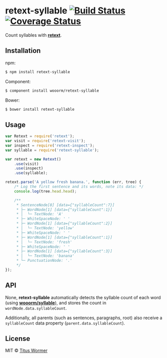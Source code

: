 # retext-syllable [![Build Status](https://img.shields.io/travis/wooorm/retext-syllable.svg?style=flat)](https://travis-ci.org/wooorm/retext-syllable) [![Coverage Status](https://img.shields.io/coveralls/wooorm/retext-syllable.svg?style=flat)](https://coveralls.io/r/wooorm/retext-syllable?branch=master)

Count syllables with **[retext](https://github.com/wooorm/retext "Retext")**.

## Installation

npm:
```sh
$ npm install retext-syllable
```

Component:
```sh
$ component install wooorm/retext-syllable
```

Bower:
```sh
$ bower install retext-syllable
```

## Usage

```js
var Retext = require('retext');
var visit = require('retext-visit');
var inspect = require('retext-inspect');
var syllable = require('retext-syllable');

var retext = new Retext()
    .use(visit)
    .use(inspect)
    .use(syllable);

retext.parse('A yellow fresh banana.', function (err, tree) {
    /* Log the first sentence and its words, note its data: */
    console.log(tree.head.head);

    /**
     * SentenceNode[8] [data={"syllableCount":7}]
     * ├─ WordNode[1] [data={"syllableCount":1}]
     * │  └─ TextNode: 'A'
     * ├─ WhiteSpaceNode: ' '
     * ├─ WordNode[1] [data={"syllableCount":2}]
     * │  └─ TextNode: 'yellow'
     * ├─ WhiteSpaceNode: ' '
     * ├─ WordNode[1] [data={"syllableCount":1}]
     * │  └─ TextNode: 'fresh'
     * ├─ WhiteSpaceNode: ' '
     * ├─ WordNode[1] [data={"syllableCount":3}]
     * │  └─ TextNode: 'banana'
     * └─ PunctuationNode: '.'
     */
});
```

## API

None, **retext-syllable** automatically detects the syllable count of each word (using **[wooorm/syllable](https://github.com/wooorm/syllable)**), and stores the count in `wordNode.data.syllableCount`.

Additionally, all parents (such as sentences, paragraphs, root) also receive a `syllableCount` data property (`parent.data.syllableCount`).

## License

MIT © [Titus Wormer](http://wooorm.com)
